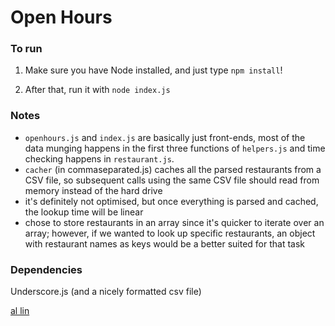 Open Hours
==========

### To run ###
1) Make sure you have Node installed, and just type `npm install`!

2) After that, run it with `node index.js`

### Notes ###
* `openhours.js` and `index.js` are basically just front-ends, most of the data munging happens in the first three functions of `helpers.js` and time checking happens in `restaurant.js`.
* `cacher` (in commaseparated.js) caches all the parsed restaurants from a CSV file, so subsequent calls using the same CSV file should read from memory instead of the hard drive
* it's definitely not optimised, but once everything is parsed and cached, the lookup time will be linear
*  chose to store restaurants in an array since it's quicker to iterate over an array; however, if we wanted to look up specific restaurants, an object with restaurant names as keys would be a better suited for that task

### Dependencies ###
Underscore.js
(and a nicely formatted csv file)

[al lin](http://cmdoptesc.com)